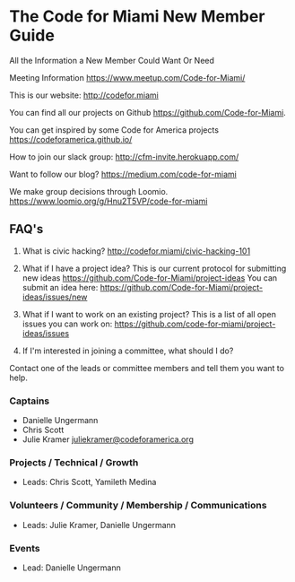 # The Code for Miami New Member Guide
All the Information a New Member Could Want Or Need

Meeting Information https://www.meetup.com/Code-for-Miami/

This is our website: http://codefor.miami

You can find all our projects on Github https://github.com/Code-for-Miami.

You can get inspired by some Code for America projects https://codeforamerica.github.io/

How to join our slack group: http://cfm-invite.herokuapp.com/

Want to follow our blog? https://medium.com/code-for-miami

We make group decisions through Loomio. https://www.loomio.org/g/Hnu2T5VP/code-for-miami

## FAQ's

1. What is civic hacking? http://codefor.miami/civic-hacking-101

2. What if I have a project idea?
  This is our current protocol for submitting new ideas https://github.com/Code-for-Miami/project-ideas
  You can submit an idea here: https://github.com/Code-for-Miami/project-ideas/issues/new

3. What if I want to work on an existing project? 
  This is a list of all open issues you can work on: https://github.com/code-for-miami/project-ideas/issues

4. If I'm interested in joining a committee, what should I do?

Contact one of the leads or committee members and tell them you want to help.

### Captains
* Danielle Ungermann
* Chris Scott
* Julie Kramer juliekramer@codeforamerica.org

### Projects / Technical / Growth
* Leads: Chris Scott, Yamileth Medina

### Volunteers / Community / Membership / Communications
* Leads: Julie Kramer, Danielle Ungermann

### Events
* Lead: Danielle Ungermann
